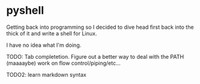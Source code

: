 # pyshell

Getting back into programming so I decided to dive head first back into the thick of it and write a shell for Linux.

I have no idea what I'm doing.

TODO:
Tab completetion.
Figure out a better way to deal with the PATH
(maaaaybe) work on flow control/piping/etc...

TODO2:
learn markdown syntax
